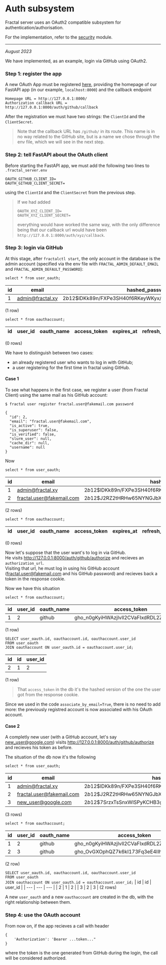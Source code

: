 # Auth subsystem

Fractal server uses an OAuth2 compatible subsystem for
authentication/authorisation.

For the implementation, refer to the
[security](../../reference/fractal_server/app/security/) module.

---

_August 2023_

We have implemented, as an example, login via GitHub using OAuth2.

### Step 1: register the app

A new OAuth App must be registered [here](https://github.com/settings/developers), providing the homepage of our FastAPI app (in our example, `localhost:8000`) and the callback endpoint
```
Homepage URL = http://127.0.0.1:8000/
Authorization callback URL = http://127.0.0.1:8000/auth/github/callback
```

After the registration we must have two strings: the `ClientId` and the `ClientSecret`.

> Note that the callback URL has `/github/` in its route. This name is in no way related to the GitHub site, but is a name we chose through the env file, which we will see in the next step.

### Step 2: tell FastAPI about the OAuth client

Before starting the FastAPI app, we must add the following two lines to `.fractal_server.env`
```
OAUTH_GITHUB_CLIENT_ID=
OAUTH_GITHUB_CLIENT_SECRET=
```
using the `ClientId` and the `ClientSecret` from the previous step.

> If we had added
> ```
> OAUTH_XYZ_CLIENT_ID=
> OAUTH_XYZ_CLIENT_SECRET=
> ```
> everything would have worked the same way, with the only difference being that our callback url would have been `http://127.0.0.1:8000/auth/xyz/callback`.

### Step 3: login via GitHub

At this stage, after `fractalctl start`, the only account in the database is the admin account (specified via the env file with `FRACTAL_ADMIN_DEFAULT_EMAIL` and `FRACTAL_ADMIN_DEFAULT_PASSWORD`):

`select * from user_oauth;`

| id |      email  |  hashed_password | is_active | is_superuser | is_verified | slurm_user | cache_dir | username |
| --- | --- | --- | --- | --- | --- | --- | --- | --- |
| 1 | admin@fractal.xy | $2b$12$lDKk89n/FXPe3SH40f6RKeyWKyx/PeCfeF4cGD799dxZTIvFosEkO | t         | t            | f           | |           | admin |

(1 row)

`select * from oauthaccount;`

| id | user_id | oauth_name | access_token | expires_at | refresh_token | account_id | account_email |
| --- | --- | --- | --- | --- | --- | --- | --- |

(0 rows)

We have to distinguish between two cases:
- an already registered user who wants to log in with GitHub;
- a user registering for the first time in fractal using GitHub.

#### Case 1

To see what happens in the first case, we register a user (from Fractal Client) using the same mail as his GitHub account:
```console
$ fractal user register fractal.user@fakemail.com password

{
  "id": 2,
  "email": "fractal.user@fakemail.com",
  "is_active": true,
  "is_superuser": false,
  "is_verified": false,
  "slurm_user": null,
  "cache_dir": null,
  "username": null
}
```
Now

`select * from user_oauth;`

| id |      email  |  hashed_password | is_active | is_superuser | is_verified | slurm_user | cache_dir | username |
| --- | --- | --- | --- | --- | --- | --- | --- | --- |
| 1 | admin@fractal.xy | $2b$12$lDKk89n/FXPe3SH40f6RKeyWKyx/PeCfeF4cGD799dxZTIvFosEkO | t         | t            | f           | |           | admin |
| 2 | fractal.user@fakemail.com | $2b$12$J2RZ2tHRHw65NYNGJbXkDeyNhAixpUEer/899hrp9dxXd1.bWPqoy | t         | f            | f |            |           | |

(2 rows)

`select * from oauthaccount;`

| id | user_id | oauth_name | access_token | expires_at | refresh_token | account_id | account_email |
| --- | --- | --- | --- | --- | --- | --- | --- |

(0 rows)

Now let's suppose that the user want's to log in via GitHub.<br>
He visits http://127.0.0.1:8000/auth/github/authorize and recieves an `authorization_url`.<br>
Visiting that url, he must log in using his GitHub account (fractal.user@fakemail.com and his GitHub password) and recieves back a token in the response cookie.

Now we have this situation

`select * from oauthaccount;`

| id | user_id | oauth_name | access_token | expires_at | refresh_token | account_id | account_email |
| --- | --- | --- | --- | --- | --- | --- | --- |
| 1 | 2 | github     |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 |            |               | 143396502  | fractal.user@fakemail.com |

(1 row)

`SELECT user_oauth.id, oauthaccount.id, oauthaccount.user_id`<br>
`FROM user_oauth`<br>
`JOIN oauthaccount ON user_oauth.id = oauthaccount.user_id;`


| id | id | user_id |
| --- | --- | --- |
| 2 | 1 | 2 |

(1 row)

> That `access_token` in the db it's the hashed version of the one the user got from the response cookie.

Since we used in the code `associate_by_email=True`, there is no need to add more: the previously registred account is now associated with his OAuth account.


#### Case 2

A completly new user (with a GitHub account, let's say new_user@google.com) visits http://127.0.0.1:8000/auth/github/authorize and recieves his token as before.

The situation of the db now it's the following

`select * from user_oauth;`

| id |      email  |  hashed_password | is_active | is_superuser | is_verified | slurm_user | cache_dir | username |
| --- | --- | --- | --- | --- | --- | --- | --- | --- |
| 1 | admin@fractal.xy | $2b$12$lDKk89n/FXPe3SH40f6RKeyWKyx/PeCfeF4cGD799dxZTIvFosEkO | t         | t            | f           | |           | admin |
| 2 | fractal.user@fakemail.com | $2b$12$J2RZ2tHRHw65NYNGJbXkDeyNhAixpUEer/899hrp9dxXd1.bWPqoy | t         | f            | f |            |           | |
| 3 | new_user@google.com | $2b$12$7SrzxTsSnxWlSPyKCHB3gO6AZbmwyYXczx5UuNDczFCVfTN9JrRKO | t         | f            | f           |            | |

(3 rows)



`select * from oauthaccount;`

| id | user_id | oauth_name | access_token | expires_at | refresh_token | account_id | account_email |
| --- | --- | --- | --- | --- | --- | --- | --- |
| 1 | 2 | github     |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 |            |               | 143396502  | fractal.user@fakemail.com |
| 2 |       3 | github     | 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 |            | | 32713010   | new_user@google.com
(2 row)

`SELECT user_oauth.id, oauthaccount.id, oauthaccount.user_id`<br>
`FROM user_oauth`<br>
`JOIN oauthaccount ON user_oauth.id = oauthaccount.user_id;`
| id | id | user_id |
| --- | --- | --- |
| 2 |  1 | 2 |
| 3 |  2 | 3 |
(2 rows)

A new `user_oauth` and a new `oauthaccount` are created in the db, with the right relationship between them.


### Step 4: use the OAuth account

From now on, if the app recieves a call with header
```
{
    'Authorization': 'Bearer ...token..."
}
```
where the token is the one generated from GitHub during the login, the call will be considered authorized.
